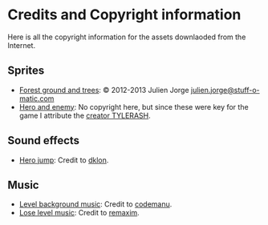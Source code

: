 # Credits and Copyright information
Here is all the copyright information for the assets downlaoded from the Internet.
## Sprites
* [Forest ground and trees](https://opengameart.org/content/forest-themed-sprites): © 2012-2013 Julien Jorge <julien.jorge@stuff-o-matic.com>
* [Hero and enemy](https://forums.rpgmakerweb.com/index.php?threads/tylers-wild-west-character-sprites-w-faces-and-sv-battlers-mv.78455/): No copyright here, but since these were key for the game I attribute the [creator TYLERASH](https://forums.rpgmakerweb.com/index.php?members/tylerash.23400/).
## Sound effects
* [Hero jump](https://opengameart.org/content/platformer-jumping-sounds): Credit to [dklon](https://opengameart.org/users/dklon).
## Music
* [Level background music](https://opengameart.org/content/platformer-game-music-pack): Credit to [codemanu](https://opengameart.org/users/codemanu).
* [Lose level music](https://opengameart.org/content/lose-music-3): Credit to [remaxim](https://opengameart.org/users/remaxim).
